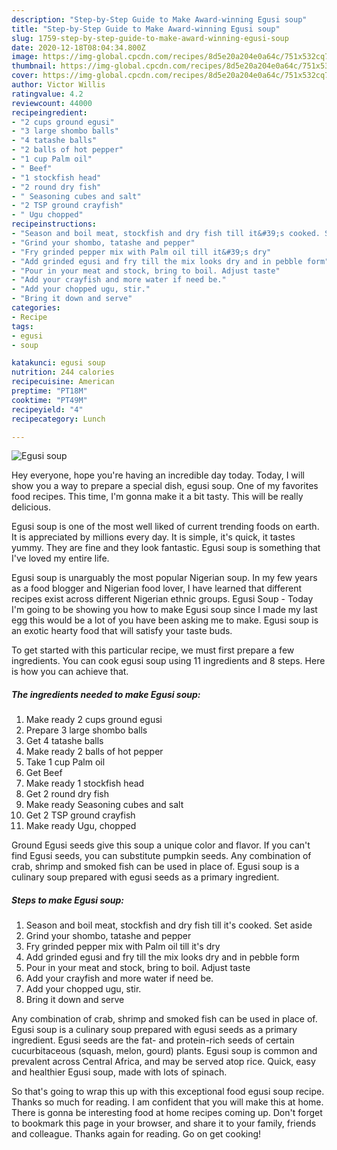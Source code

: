 ```yaml
---
description: "Step-by-Step Guide to Make Award-winning Egusi soup"
title: "Step-by-Step Guide to Make Award-winning Egusi soup"
slug: 1759-step-by-step-guide-to-make-award-winning-egusi-soup
date: 2020-12-18T08:04:34.800Z
image: https://img-global.cpcdn.com/recipes/8d5e20a204e0a64c/751x532cq70/egusi-soup-recipe-main-photo.jpg
thumbnail: https://img-global.cpcdn.com/recipes/8d5e20a204e0a64c/751x532cq70/egusi-soup-recipe-main-photo.jpg
cover: https://img-global.cpcdn.com/recipes/8d5e20a204e0a64c/751x532cq70/egusi-soup-recipe-main-photo.jpg
author: Victor Willis
ratingvalue: 4.2
reviewcount: 44000
recipeingredient:
- "2 cups ground egusi"
- "3 large shombo balls"
- "4 tatashe balls"
- "2 balls of hot pepper"
- "1 cup Palm oil"
- " Beef"
- "1 stockfish head"
- "2 round dry fish"
- " Seasoning cubes and salt"
- "2 TSP ground crayfish"
- " Ugu chopped"
recipeinstructions:
- "Season and boil meat, stockfish and dry fish till it&#39;s cooked. Set aside"
- "Grind your shombo, tatashe and pepper"
- "Fry grinded pepper mix with Palm oil till it&#39;s dry"
- "Add grinded egusi and fry till the mix looks dry and in pebble form"
- "Pour in your meat and stock, bring to boil. Adjust taste"
- "Add your crayfish and more water if need be."
- "Add your chopped ugu, stir."
- "Bring it down and serve"
categories:
- Recipe
tags:
- egusi
- soup

katakunci: egusi soup 
nutrition: 244 calories
recipecuisine: American
preptime: "PT18M"
cooktime: "PT49M"
recipeyield: "4"
recipecategory: Lunch

---
```



![Egusi soup](https://img-global.cpcdn.com/recipes/8d5e20a204e0a64c/751x532cq70/egusi-soup-recipe-main-photo.jpg)

Hey everyone, hope you're having an incredible day today. Today, I will show you a way to prepare a special dish, egusi soup. One of my favorites food recipes. This time, I'm gonna make it a bit tasty. This will be really delicious.

Egusi soup is one of the most well liked of current trending foods on earth. It is appreciated by millions every day. It is simple, it's quick, it tastes yummy. They are fine and they look fantastic. Egusi soup is something that I've loved my entire life.

Egusi soup is unarguably the most popular Nigerian soup. In my few years as a food blogger and Nigerian food lover, I have learned that different recipes exist across different Nigerian ethnic groups. Egusi Soup - Today I&#39;m going to be showing you how to make Egusi soup since I made my last egg this would be a lot of you have been asking me to make. Egusi soup is an exotic hearty food that will satisfy your taste buds.


To get started with this particular recipe, we must first prepare a few ingredients. You can cook egusi soup using 11 ingredients and 8 steps. Here is how you can achieve that.

<!--inarticleads1-->

##### The ingredients needed to make Egusi soup:

1. Make ready 2 cups ground egusi
1. Prepare 3 large shombo balls
1. Get 4 tatashe balls
1. Make ready 2 balls of hot pepper
1. Take 1 cup Palm oil
1. Get  Beef
1. Make ready 1 stockfish head
1. Get 2 round dry fish
1. Make ready  Seasoning cubes and salt
1. Get 2 TSP ground crayfish
1. Make ready  Ugu, chopped


Ground Egusi seeds give this soup a unique color and flavor. If you can&#39;t find Egusi seeds, you can substitute pumpkin seeds. Any combination of crab, shrimp and smoked fish can be used in place of. Egusi soup is a culinary soup prepared with egusi seeds as a primary ingredient. 

<!--inarticleads2-->

##### Steps to make Egusi soup:

1. Season and boil meat, stockfish and dry fish till it&#39;s cooked. Set aside
1. Grind your shombo, tatashe and pepper
1. Fry grinded pepper mix with Palm oil till it&#39;s dry
1. Add grinded egusi and fry till the mix looks dry and in pebble form
1. Pour in your meat and stock, bring to boil. Adjust taste
1. Add your crayfish and more water if need be.
1. Add your chopped ugu, stir.
1. Bring it down and serve


Any combination of crab, shrimp and smoked fish can be used in place of. Egusi soup is a culinary soup prepared with egusi seeds as a primary ingredient. Egusi seeds are the fat- and protein-rich seeds of certain cucurbitaceous (squash, melon, gourd) plants. Egusi soup is common and prevalent across Central Africa, and may be served atop rice. Quick, easy and healthier Egusi soup, made with lots of spinach. 

So that's going to wrap this up with this exceptional food egusi soup recipe. Thanks so much for reading. I am confident that you will make this at home. There is gonna be interesting food at home recipes coming up. Don't forget to bookmark this page in your browser, and share it to your family, friends and colleague. Thanks again for reading. Go on get cooking!
